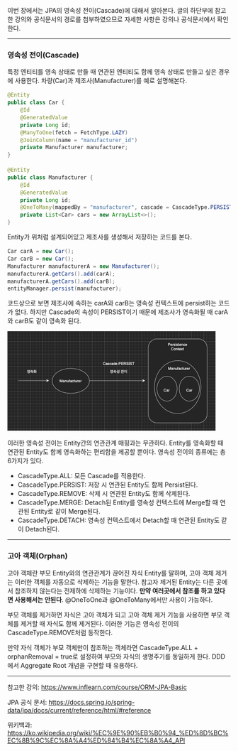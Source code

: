 이번 장에서는 JPA의 영속성 전이(Cascade)에 대해서 알아본다.
글의 하단부에 참고한 강의와 공식문서의 경로를 첨부하였으므로 자세한 사항은 강의나 공식문서에서 확인한다.

---

### 영속성 전이(Cascade)

특정 엔티티를 영속 상태로 만들 때 연관된 엔티티도 함께 영속 상태로 만들고 싶은 경우에 사용한다.
차량(Car)과 제조사(Manufacturer)를 예로 설명해본다.

```java
@Entity
public class Car {
    @Id
    @GeneratedValue
    private Long id;
    @ManyToOne(fetch = FetchType.LAZY)
    @JoinColumn(name = "manufacturer_id")
    private Manufacturer manufacturer;
}

@Entity
public class Manufacturer {
    @Id
    @GeneratedValue
    private Long id;
    @OneToMany(mappedBy = "manufacturer", cascade = CascadeType.PERSIST)
    private List<Car> cars = new ArrayList<>();
}
```

Entity가 위처럼 설계되어있고 제조사를 생성해서 저장하는 코드를 본다.

```java
Car carA = new Car();
Car carB = new Car();
Manufacturer manufacturerA = new Manufacturer();
manufacturerA.getCars().add(carA);
manufacturerA.getCars().add(carB);
entityManager.persist(manufacturer);
```

코드상으로 보면 제조사에 속하는 carA와 carB는 영속성 컨텍스트에 persist하는 코드가 없다.
하지만 Cascade의 속성이 PERSIST이기 때문에 제조사가 영속화될 때 carA와 carB도 같이 영속화 된다.

![](image/1.png)

이러한 영속성 전이는 Entity간의 연관관계 매핑과는 무관하다.
Entity를 영속화할 때 연관된 Entity도 함께 영속화하는 편리함을 제공할 뿐이다.
영속성 전이의 종류에는 총 6가지가 있다.

- CascadeType.ALL: 모든 Cascade를 적용한다.
- CascadeType.PERSIST: 저장 시 연관된 Entity도 함께 Persist된다. 
- CascadeType.REMOVE: 삭제 시 연관된 Entity도 함께 삭제된다.
- CascadeType.MERGE: Detach된 Entity를 영속성 컨텍스트에 Merge할 때 연관된 Entity로 같이 Merge된다.
- CascadeType.DETACH: 영속성 컨텍스트에서 Detach할 때 연관된 Entity도 같이 Detach된다.

---

### 고아 객체(Orphan)

고야 객체란 부모 Entity와의 연관관계가 끊어진 자식 Entity를 말하며, 고아 객체 제거는 이러한 객체를 자동으로 삭제하는 기능을 말한다.
참고자 제거된 Entity는 다른 곳에서 참조하지 않는다는 전제하에 삭제하는 기능이다.
**만약 여러곳에서 참조를 하고 있다면 사용해서는 안된다**.
@OneToOne과 @OneToMany에서만 사용이 가능하다.

부모 객체를 제거하면 자식은 고아 객체가 되고 고아 객체 제거 기능을 사용하면 부모 객체를 제거할 때 자식도 함께 제거된다.
이러한 기능은 영속성 전이의 CascadeType.REMOVE처럼 동작한다.

만약 자식 객체가 부모 객체만이 참조하는 객체라면 CascadeType.ALL + orphanRemoval = true로 설정하여 부모와 자식의 생명주기를 동일하게 한다.
DDD에서 Aggregate Root 개념을 구현할 때 유용하다.

---

참고한 강의: https://www.inflearn.com/course/ORM-JPA-Basic

JPA 공식 문서: https://docs.spring.io/spring-data/jpa/docs/current/reference/html/#reference

위키백과: https://ko.wikipedia.org/wiki/%EC%9E%90%EB%B0%94_%ED%8D%BC%EC%8B%9C%EC%8A%A4%ED%84%B4%EC%8A%A4_API